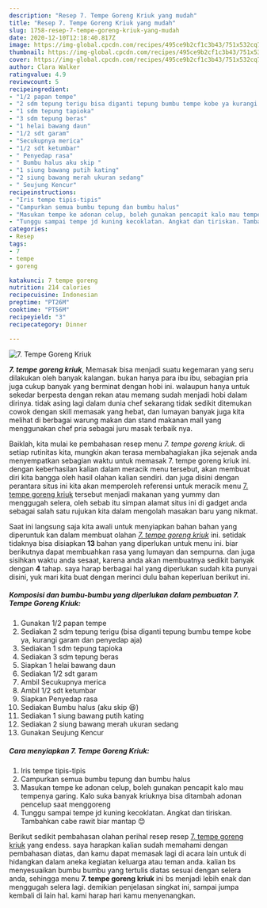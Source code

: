 ```yaml
---
description: "Resep 7. Tempe Goreng Kriuk yang mudah"
title: "Resep 7. Tempe Goreng Kriuk yang mudah"
slug: 1758-resep-7-tempe-goreng-kriuk-yang-mudah
date: 2020-12-10T12:18:40.817Z
image: https://img-global.cpcdn.com/recipes/495ce9b2cf1c3b43/751x532cq70/7-tempe-goreng-kriuk-foto-resep-utama.jpg
thumbnail: https://img-global.cpcdn.com/recipes/495ce9b2cf1c3b43/751x532cq70/7-tempe-goreng-kriuk-foto-resep-utama.jpg
cover: https://img-global.cpcdn.com/recipes/495ce9b2cf1c3b43/751x532cq70/7-tempe-goreng-kriuk-foto-resep-utama.jpg
author: Clara Walker
ratingvalue: 4.9
reviewcount: 5
recipeingredient:
- "1/2 papan tempe"
- "2 sdm tepung terigu bisa diganti tepung bumbu tempe kobe ya kurangi garam dan penyedap aja"
- "1 sdm tepung tapioka"
- "3 sdm tepung beras"
- "1 helai bawang daun"
- "1/2 sdt garam"
- "Secukupnya merica"
- "1/2 sdt ketumbar"
- " Penyedap rasa"
- " Bumbu halus aku skip "
- "1 siung bawang putih kating"
- "2 siung bawang merah ukuran sedang"
- " Seujung Kencur"
recipeinstructions:
- "Iris tempe tipis-tipis"
- "Campurkan semua bumbu tepung dan bumbu halus"
- "Masukan tempe ke adonan celup, boleh gunakan pencapit kalo mau tempenya garing. Kalo suka banyak kriuknya bisa ditambah adonan pencelup saat menggoreng"
- "Tunggu sampai tempe jd kuning kecoklatan. Angkat dan tiriskan. Tambahkan cabe rawit biar mantap 😊"
categories:
- Resep
tags:
- 7
- tempe
- goreng

katakunci: 7 tempe goreng 
nutrition: 214 calories
recipecuisine: Indonesian
preptime: "PT26M"
cooktime: "PT56M"
recipeyield: "3"
recipecategory: Dinner

---
```



![7. Tempe Goreng Kriuk](https://img-global.cpcdn.com/recipes/495ce9b2cf1c3b43/751x532cq70/7-tempe-goreng-kriuk-foto-resep-utama.jpg)

<b><i>7. tempe goreng kriuk</i></b>, Memasak bisa menjadi suatu kegemaran yang seru dilakukan oleh banyak kalangan. bukan hanya para ibu ibu, sebagian pria juga cukup banyak yang berminat dengan hobi ini. walaupun hanya untuk sekedar berpesta dengan rekan atau memang sudah menjadi hobi dalam dirinya. tidak asing lagi dalam dunia chef sekarang tidak sedikit ditemukan cowok dengan skill memasak yang hebat, dan lumayan banyak juga kita melihat di berbagai warung makan dan stand makanan mall yang menggunakan chef pria sebagai juru masak terbaik nya.

Baiklah, kita mulai ke pembahasan resep menu <i>7. tempe goreng kriuk</i>. di setiap rutinitas kita, mungkin akan terasa membahagiakan jika sejenak anda menyempatkan sebagian waktu untuk memasak 7. tempe goreng kriuk ini. dengan keberhasilan kalian dalam meracik menu tersebut, akan membuat diri kita bangga oleh hasil olahan kalian sendiri. dan juga disini dengan perantara situs ini kita akan memperoleh referensi untuk meracik menu <u>7. tempe goreng kriuk</u> tersebut menjadi makanan yang yummy dan menggugah selera, oleh sebab itu simpan alamat situs ini di gadget anda sebagai salah satu rujukan kita dalam mengolah masakan baru yang nikmat.




Saat ini langsung saja kita awali untuk menyiapkan bahan bahan yang diperuntuk kan dalam membuat olahan <u><i>7. tempe goreng kriuk</i></u> ini. setidak tidaknya bisa disiapkan <b>13</b> bahan yang diperlukan untuk menu ini. biar berikutnya dapat membuahkan rasa yang lumayan dan sempurna. dan juga sisihkan waktu anda sesaat, karena anda akan membuatnya sedikit banyak dengan <b>4</b> tahap. saya harap berbagai hal yang diperlukan sudah kita punyai disini, yuk mari kita buat dengan merinci dulu bahan keperluan berikut ini.

<!--inarticleads1-->

##### Komposisi dan bumbu-bumbu yang diperlukan dalam pembuatan 7. Tempe Goreng Kriuk:

1. Gunakan 1/2 papan tempe
1. Sediakan 2 sdm tepung terigu (bisa diganti tepung bumbu tempe kobe ya, kurangi garam dan penyedap aja)
1. Sediakan 1 sdm tepung tapioka
1. Sediakan 3 sdm tepung beras
1. Siapkan 1 helai bawang daun
1. Sediakan 1/2 sdt garam
1. Ambil Secukupnya merica
1. Ambil 1/2 sdt ketumbar
1. Siapkan  Penyedap rasa
1. Sediakan  Bumbu halus (aku skip 😆)
1. Sediakan 1 siung bawang putih kating
1. Sediakan 2 siung bawang merah ukuran sedang
1. Gunakan  Seujung Kencur




<!--inarticleads2-->

##### Cara menyiapkan 7. Tempe Goreng Kriuk:

1. Iris tempe tipis-tipis
1. Campurkan semua bumbu tepung dan bumbu halus
1. Masukan tempe ke adonan celup, boleh gunakan pencapit kalo mau tempenya garing. Kalo suka banyak kriuknya bisa ditambah adonan pencelup saat menggoreng
1. Tunggu sampai tempe jd kuning kecoklatan. Angkat dan tiriskan. Tambahkan cabe rawit biar mantap 😊




Berikut sedikit pembahasan olahan perihal resep resep <u>7. tempe goreng kriuk</u> yang endess. saya harapkan kalian sudah memahami dengan pembahasan diatas, dan kamu dapat memasak lagi di acara lain untuk di hidangkan dalam aneka kegiatan keluarga atau teman anda. kalian bs menyesuaikan bumbu bumbu yang tertulis diatas sesuai dengan selera anda, sehingga menu <b>7. tempe goreng kriuk</b> ini bs menjadi lebih enak dan menggugah selera lagi. demikian penjelasan singkat ini, sampai jumpa kembali di lain hal. kami harap hari kamu menyenangkan.
